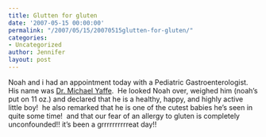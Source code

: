 ```yaml
---
title: Glutten for gluten
date: '2007-05-15 00:00:00'
permalink: "/2007/05/15/20070515glutten-for-gluten/"
categories:
- Uncategorized
author: Jennifer
layout: post
---
```


Noah and i had an appointment today with a Pediatric Gastroenterologist.  His name was [Dr. Michael Yaffe](http://www.deancare.com/dhs/provider/doc_info.asp?id=506 "Dr. Michael Yaffe").  He looked Noah over, weighed him (noah&#8217;s put on 11 oz.) and declared that he is a healthy, happy, and highly active little boy!  he also remarked that he is one of the cutest babies he&#8217;s seen in quite some time!  and that our fear of an allergy to gluten is completely unconfounded!! it&#8217;s been a grrrrrrrrrreat day!!
